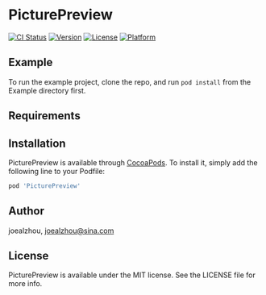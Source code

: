 # PicturePreview

[![CI Status](http://img.shields.io/travis/joealzhou/PicturePreview.svg?style=flat)](https://travis-ci.org/joealzhou/PicturePreview)
[![Version](https://img.shields.io/cocoapods/v/PicturePreview.svg?style=flat)](http://cocoapods.org/pods/PicturePreview)
[![License](https://img.shields.io/cocoapods/l/PicturePreview.svg?style=flat)](http://cocoapods.org/pods/PicturePreview)
[![Platform](https://img.shields.io/cocoapods/p/PicturePreview.svg?style=flat)](http://cocoapods.org/pods/PicturePreview)

## Example

To run the example project, clone the repo, and run `pod install` from the Example directory first.

## Requirements

## Installation

PicturePreview is available through [CocoaPods](http://cocoapods.org). To install
it, simply add the following line to your Podfile:

```ruby
pod 'PicturePreview'
```

## Author

joealzhou, joealzhou@sina.com

## License

PicturePreview is available under the MIT license. See the LICENSE file for more info.
